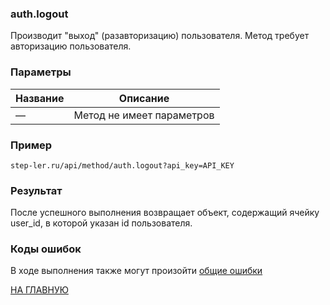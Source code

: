 ### auth.logout

Производит "выход" (разавторизацию) пользователя. Метод требует авторизацию пользователя.

### Параметры

| Название |Описание |
|----|----|
| — | Метод не имеет параметров |


### Пример

```
step-ler.ru/api/method/auth.logout?api_key=API_KEY
```

### Результат

После успешного выполнения возвращает объект, содержащий ячейку user_id, в которой указан id пользователя.


### Коды ошибок

В ходе выполнения также могут произойти [общие ошибки](docs/errors.md)

[НА ГЛАВНУЮ](README.md)